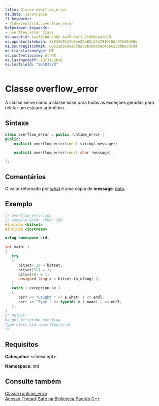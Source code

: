```yaml
---
title: Classe overflow_error
ms.date: 11/04/2016
f1_keywords:
- stdexcept/std::overflow_error
helpviewer_keywords:
- overflow_error class
ms.assetid: bae7128d-e36b-4a45-84f1-2f89da441d20
ms.openlocfilehash: 33819d9f57c9ee29b82c24d7919f68a97e50d98e
ms.sourcegitcommit: 6052185696adca270bc9bdbec45a626dd89cdcdd
ms.translationtype: MT
ms.contentlocale: pt-BR
ms.lasthandoff: 10/31/2018
ms.locfileid: "50583528"
---
```

# <a name="overflowerror-class"></a>Classe overflow_error

A classe serve como a classe base para todas as exceções geradas para relatar um estouro aritmético.

## <a name="syntax"></a>Sintaxe

```cpp
class overflow_error : public runtime_error {
public:
    explicit overflow_error(const string& message);

    explicit overflow_error(const char *message);

};
```

## <a name="remarks"></a>Comentários

O valor retornado por [what](../standard-library/exception-class.md) é uma cópia de **message**`.`[data](../standard-library/basic-string-class.md#data).

## <a name="example"></a>Exemplo

```cpp
// overflow_error.cpp
// compile with: /EHsc /GR
#include <bitset>
#include <iostream>

using namespace std;

int main( )
{
   try
   {
      bitset< 33 > bitset;
      bitset[32] = 1;
      bitset[0] = 1;
      unsigned long x = bitset.to_ulong( );
   }
   catch ( exception &e )
   {
      cerr << "Caught " << e.what( ) << endl;
      cerr << "Type " << typeid( e ).name( ) << endl;
   };
}
/* Output:
Caught bitset<N> overflow
Type class std::overflow_error
*/
```

## <a name="requirements"></a>Requisitos

**Cabeçalho:** \<stdexcept>

**Namespace:** std

## <a name="see-also"></a>Consulte também

[Classe runtime_error](../standard-library/runtime-error-class.md)<br/>
[Acesso Thread-Safe na Biblioteca Padrão C++](../standard-library/thread-safety-in-the-cpp-standard-library.md)<br/>
